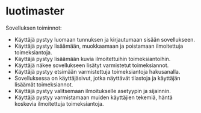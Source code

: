 # luotimaster

Sovelluksen toiminnot:
- Käyttäjä pystyy luomaan tunnuksen ja kirjautumaan sisään sovellukseen. 
- Käyttäjä pystyy lisäämään, muokkaamaan ja poistamaan ilmoitettuja toimeksiantoja. 
- Käyttäjä pystyy lisäämään kuvia ilmoitettuihin toimeksiantoihin.
- Käyttäjä näkee sovellukseen lisätyt varmistetut toimeksiannot.
- Käyttäjä pystyy etsimään varmistettuja toimeksiantoja hakusanalla.
- Sovelluksessa on käyttäjäsivut, jotka näyttävät tilastoja ja käyttäjän lisäämät toimeksiannot.
- Käyttäjä pystyy valitsemaan ilmoitukselle asetyypin ja sijainnin.
- Käyttäjä pystyy varmistamaan muiden käyttäjien tekemiä, häntä koskevia ilmoitettuja toimeksiantoja.  
